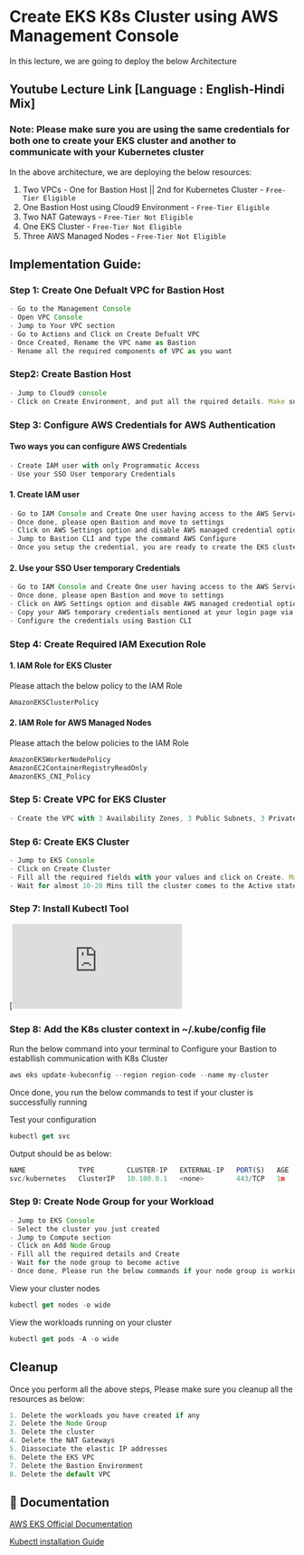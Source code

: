 # Create EKS K8s Cluster using AWS Management Console

In this lecture, we are going to deploy the below Architecture

## Youtube Lecture Link [Language : English-Hindi Mix]

### Note: Please make sure you are using the same credentials for both one to create your EKS cluster and another to communicate with your Kubernetes cluster

In the above architecture, we are deploying the below resources:

1. Two VPCs - One for Bastion Host  ||  2nd for Kubernetes Cluster - `Free-Tier Eligible`
2. One Bastion Host using Cloud9 Environment - `Free-Tier Eligible`
3. Two NAT Gateways - `Free-Tier Not Eligible`
4. One EKS Cluster - `Free-Tier Not Eligible`
5. Three AWS Managed Nodes - `Free-Tier Not Eligible`

## Implementation Guide:

### Step 1: Create One Defualt VPC for Bastion Host
```javascript
- Go to the Management Console
- Open VPC Console
- Jump to Your VPC section
- Go to Actions and Click on Create Defualt VPC
- Once Created, Rename the VPC name as Bastion
- Rename all the required components of VPC as you want
```
### Step2: Create Bastion Host
```javascript
- Jump to Cloud9 console
- Click on Create Environment, and put all the rquired details. Make sure you select the default VPC what you have created in the previous step and Amazon Linux Image for your host
```
### Step 3: Configure AWS Credentials for AWS Authentication

#### Two ways you can configure AWS Credentials
```javascript
- Create IAM user with only Programmatic Access
- Use your SSO User temporary Credentials
```
#### 1. Create IAM user
```javascript
- Go to IAM Console and Create One user having access to the AWS Services
- Once done, please open Bastion and move to settings
- Click on AWS Settings option and disable AWS managed credential option
- Jump to Bastion CLI and type the command AWS Configure
- Once you setup the credential, you are ready to create the EKS cluster
```
#### 2. Use your SSO User temporary Credentials
```javascript
- Go to IAM Console and Create One user having access to the AWS Services
- Once done, please open Bastion and move to settings
- Click on AWS Settings option and disable AWS managed credential option
- Copy your AWS temporary credentials mentioned at your login page via SSO
- Configure the credentials using Bastion CLI
```
### Step 4: Create Required IAM Execution Role

#### 1. IAM Role for EKS Cluster
Please attach the below policy to the IAM Role

```javascript
AmazonEKSClusterPolicy
```

#### 2. IAM Role for AWS Managed Nodes
Please attach the below policies to the IAM Role

```javascript
AmazonEKSWorkerNodePolicy
AmazonEC2ContainerRegistryReadOnly
AmazonEKS_CNI_Policy
```
### Step 5: Create VPC for EKS Cluster
```javascript
- Create the VPC with 3 Availability Zones, 3 Public Subnets, 3 Private Subnets, 3 NAT Gateways (You can keep one also, as its Chargeable)
```
### Step 6: Create EKS Cluster
```javascript
- Jump to EKS Console
- Click on Create Cluster
- Fill all the required fields with your values and click on Create. Make sure you select private subnets for the cluster to be created and click on the option Public & Private type cluster
- Wait for almost 10-20 Mins till the cluster comes to the Active state
```

### Step 7: Install Kubectl Tool

[![Click me to install Kubectl](https://docs.aws.amazon.com/eks/latest/userguide/install-kubectl.html)

### Step 8: Add the K8s cluster context in ~/.kube/config file

Run the below command into your terminal to Configure your Bastion to establlish communication with K8s Cluster 

```javascript
aws eks update-kubeconfig --region region-code --name my-cluster
```

Once done, you run the below commands to test if your cluster is successfully running

Test your configuration

```javascript
kubectl get svc
```

Output should be as below:

```javascript
NAME             TYPE        CLUSTER-IP   EXTERNAL-IP   PORT(S)   AGE
svc/kubernetes   ClusterIP   10.100.0.1   <none>        443/TCP   1m
```

### Step 9: Create Node Group for your Workload

```javascript
- Jump to EKS Console
- Select the cluster you just created
- Jump to Compute section
- Click on Add Node Group
- Fill all the required details and Create
- Wait for the node group to become active
- Once done, Please run the below commands if your node group is working fine.
```
View your cluster nodes
```javascript
kubectl get nodes -o wide
```
View the workloads running on your cluster
```javascript
kubectl get pods -A -o wide
```

## Cleanup

Once you perform all the above steps, Please make sure you cleanup all the resources as below:

```javascript
1. Delete the workloads you have created if any
2. Delete the Node Group
3. Delete the cluster
4. Delete the NAT Gateways
5. Diassociate the elastic IP addresses
6. Delete the EKS VPC
7. Delete the Bastion Environment
8. Delete the default VPC
```
## 🔗 Documentation

[AWS EKS Official Documentation](https://docs.aws.amazon.com/eks/latest/userguide/getting-started-console.html)

[Kubectl installation Guide](https://docs.aws.amazon.com/eks/latest/userguide/install-kubectl.html)